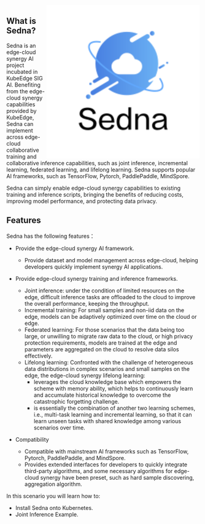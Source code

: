 <img align="right" width="400" src="./assets/logo.png">

## What is Sedna?

Sedna is an edge-cloud synergy AI project incubated in KubeEdge SIG AI. Benefiting from the edge-cloud synergy capabilities provided by KubeEdge, Sedna can implement across edge-cloud collaborative training and collaborative inference capabilities, such as joint inference, incremental learning, federated learning, and lifelong learning. Sedna supports popular AI frameworks, such as TensorFlow, Pytorch, PaddlePaddle, MindSpore.

Sedna can simply enable edge-cloud synergy capabilities to existing training and inference scripts, bringing the benefits of reducing costs, improving model performance, and protecting data privacy.


## Features

Sedna has the following features：

* Provide the edge-cloud synergy AI framework.
    * Provide dataset and model management across edge-cloud, helping developers quickly implement synergy AI applications.

* Provide edge-cloud synergy training and inference frameworks.
    * Joint inference: under the condition of limited resources on the edge, difficult inference tasks are offloaded to the cloud to improve the overall performance, keeping the throughput.
    * Incremental training: For small samples and non-iid data on the edge, models can be adaptively optimized over time on the cloud or edge.
    * Federated learning: For those scenarios that the data being too large, or unwilling to migrate raw data to the cloud, or high privacy protection requirements, models are trained at the edge and parameters are aggregated on the cloud to resolve data silos effectively.
    * Lifelong learning: Confronted with the challenge of heterogeneous data distributions in complex scenarios and small samples on the edge, the edge-cloud synergy lifelong learning:
        * leverages the cloud knowledge base which empowers the scheme with memory ability, which helps to continuously learn and accumulate historical knowledge to overcome the catastrophic forgetting challenge.
        * is essentially the combination of another two learning schemes, i.e., multi-task learning and incremental learning, so that it can learn unseen tasks with shared knowledge among various scenarios over time.

* Compatibility
    * Compatible with mainstream AI frameworks such as TensorFlow, Pytorch, PaddlePaddle, and MindSpore.
    * Provides extended interfaces for developers to quickly integrate third-party algorithms, and some necessary algorithms for edge-cloud synergy have been preset, such as hard sample discovering, aggregation algorithm.
    
In this scenario you will learn how to:

- Install Sedna onto Kubernetes.
- Joint Inference Example.
